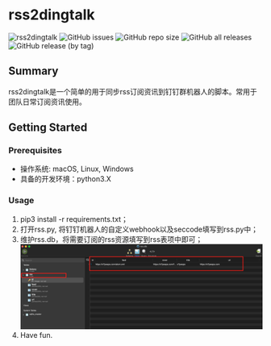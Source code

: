 # rss2dingtalk
![rss2dingtalk](https://github.com/XTpeeps/Rss2Dingtalk-LTS/workflows/rss2dingtalk/badge.svg)
![GitHub issues](https://img.shields.io/github/issues/x7peeps/Rss2Dingtalk-LTS)
![GitHub repo size](https://img.shields.io/github/repo-size/x7peeps/Rss2Dingtalk-LTS)
![GitHub all releases](https://img.shields.io/github/downloads/x7peeps/Rss2Dingtalk-LTS/total)
![GitHub release (by tag)](https://img.shields.io/github/downloads/x7peeps/rss2dingtalk-LTS/v0.1/total)
## Summary 
rss2dingtalk是一个简单的用于同步rss订阅资讯到钉钉群机器人的脚本。常用于团队日常订阅资讯使用。
## Getting Started
### Prerequisites
* 操作系统: macOS, Linux, Windows
* 具备的开发环境：python3.X
### Usage 
1. pip3 install -r requirements.txt；
2. 打开rss.py, 将钉钉机器人的自定义webhook以及seccode填写到rss.py中；
3. 维护rss.db，将需要订阅的rss资源填写到rss表项中即可；
![](assets/16480901837186.jpg)
4. Have fun.
